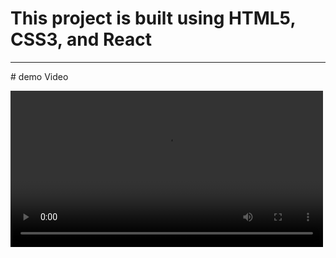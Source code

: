 # This project is built using HTML5, CSS3, and React

<hr>
# demo Video
<div>

<video controls src="https://user-images.githubusercontent.com/96978659/195413784-ca047e90-dd26-46df-b209-f4d3811a09ea.mp4" width="500px"></video>

</div>



